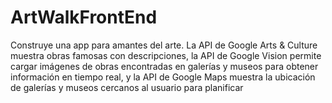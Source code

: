 # ArtWalkFrontEnd
Construye una app para amantes del arte. La API de Google Arts &amp; Culture muestra obras famosas con descripciones, la API de Google Vision permite cargar imágenes de obras encontradas en galerías y museos para obtener información en tiempo real, y la API de Google Maps muestra la ubicación de galerías y museos cercanos al usuario para planificar

